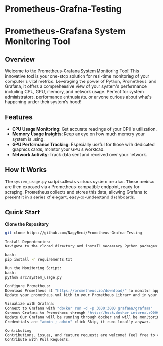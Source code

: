 # Prometheus-Grafna-Testing

# Prometheus-Grafana System Monitoring Tool

## Overview
Welcome to the Prometheus-Grafana System Monitoring Tool! This innovative tool is your one-stop solution for real-time monitoring of your computer's vital metrics. Leveraging the power of Python, Prometheus, and Grafana, it offers a comprehensive view of your system's performance, including CPU, GPU, memory, and network usage. Perfect for system administrators, performance enthusiasts, or anyone curious about what's happening under their system's hood!

## Features
- **CPU Usage Monitoring**: Get accurate readings of your CPU's utilization.
- **Memory Usage Insights**: Keep an eye on how much memory your system is using.
- **GPU Performance Tracking**: Especially useful for those with dedicated graphics cards, monitor your GPU's workload.
- **Network Activity**: Track data sent and received over your network.

## How It Works
The `system_usage.py` script collects various system metrics. These metrics are then exposed via a Prometheus-compatible endpoint, ready for scraping. Prometheus collects and stores this data, allowing Grafana to present it in a series of elegant, easy-to-understand dashboards.

## Quick Start
**Clone the Repository**:
   ```bash
   git clone https://github.com/NagyBeci/Prometheus-Grafna-Testing

Install Dependencies:
Navigate to the cloned directory and install necessary Python packages:

bash:
pip install -r requirements.txt

Run the Monitoring Script:
bash:
python src/system_usage.py

Configure Prometheus:
Download Prometheus at "https://prometheus.io/download/" to monitor applications, webpages and more ...
Update your prometheus.yml bith in your Prometheus Library and in your system monitoring config file to scrape data from this tool.

Visualize with Grafana:
Connect to Grafana with "docker run -d -p 3000:3000 grafana/grafana"
Connect Grafana to Prometheus through "http://host.docker.internal:9090". 
Update Our Grafana will be running through docker and will be monitoring a locally ran Python Program "system_usage.py".
Credentials are "admin ; admin" click Skip, it runs locally anyway.

Contributing
Contributions, issues, and feature requests are welcome! Feel free to check issues page.
Contribute with Pull Requests.


